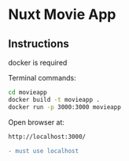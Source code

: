 # Nuxt Movie App
## Instructions

docker is required

Terminal commands:
```sh
cd movieapp
docker build -t movieapp .
docker run -p 3000:3000 movieapp
```

Open browser  at:
```sh
http://localhost:3000/
```

```diff
- must use localhost
```
